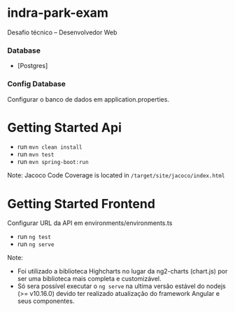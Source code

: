 # indra-park-exam
Desafio técnico – Desenvolvedor Web

### Database

* [Postgres] 

### Config Database

Configurar o banco de dados em application.properties.

# Getting Started Api

- run `mvn clean install`
- run `mvn test`
- run `mvn spring-boot:run`

Note: Jacoco Code Coverage is located in `/target/site/jacoco/index.html` 

# Getting Started Frontend

Configurar URL da API em environments/environments.ts

- run `ng test`
- run `ng serve`

Note: 
- Foi utilizado a biblioteca Highcharts no lugar da ng2-charts (chart.js) por ser uma biblioteca mais completa e customizável.
- Só sera possível executar o `ng serve` na ultima versão estável do nodejs  (>= v10.16.0) devido ter realizado atualização do framework Angular e seus componentes.